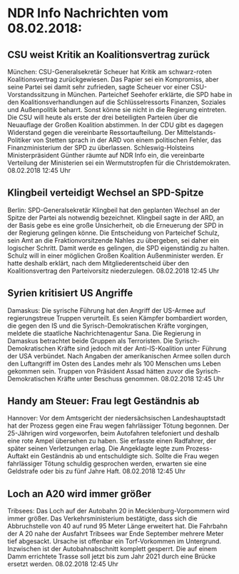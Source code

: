 # NDR Info Nachrichten vom 08.02.2018:


## CSU weist Kritik an Koalitionsvertrag zurück
München:     CSU-Generalsekretär Scheuer hat Kritik am schwarz-roten Koalitionsvertrag zurückgewiesen. Das Papier sei ein Kompromiss, aber seine Partei sei damit sehr zufrieden, sagte Scheuer vor einer CSU-Vorstandssitzung in München. Parteichef Seehofer erklärte, die SPD habe in den Koalitionsverhandlungen auf die Schlüsselressorts Finanzen, Soziales und Außenpolitik beharrt. Sonst könne sie nicht in die Regierung eintreten. Die CSU will heute als erste der drei beteiligten Parteien über die Neuauflage der Großen Koalition abstimmen. In der CDU gibt es dagegen Widerstand gegen die vereinbarte Ressortaufteilung. Der Mittelstands-Politiker von Stetten sprach in der ARD von einem politischen Fehler, das Finanzministerium der SPD zu überlassen. Schleswig-Holsteins Ministerpräsident Günther räumte auf NDR Info ein, die vereinbarte Verteilung der Ministerien sei ein Wermutstropfen für die Christdemokraten. 08.02.2018 12:45 Uhr 

## Klingbeil verteidigt Wechsel an SPD-Spitze
Berlin: SPD-Generalsekretär Klingbeil hat den geplanten Wechsel an der Spitze der Partei als notwendig  bezeichnet. Klingbeil sagte in der ARD, an der Basis gebe es eine große Unsicherheit, ob die Erneuerung der SPD in der Regierung gelingen könne. Die Entscheidung von Parteichef Schulz, sein Amt an die Fraktionvorsitzende Nahles zu übergeben, sei daher ein logischer Schritt. Damit werde es gelingen, die SPD eigenständig zu halten. Schulz will in einer möglichen Großen Koalition Außenminister werden. Er hatte deshalb erklärt, nach dem Mitgliederentscheid über den Koalitionsvertrag den Parteivorsitz niederzulegen. 08.02.2018 12:45 Uhr 

## Syrien kritisiert US Angriffe
Damaskus: Die syrische Führung hat den Angriff der US-Armee auf regierungstreue Truppen verurteilt. Es seien Kämpfer bombardiert worden, die gegen den IS und die Syrisch-Demokratischen Kräfte vorgingen, meldete die staatliche Nachrichtenagentur Sana. Die Regierung in Damaskus betrachtet beide Gruppen als Terroristen. Die Syrisch-Demokratischen Kräfte sind jedoch mit der Anti-IS-Koalition unter Führung der USA verbündet. Nach Angaben der amerikanischen Armee sollen durch den Luftangriff im Osten des Landes mehr als 100 Menschen ums Leben gekommen sein. Truppen von Präsident Assad hätten zuvor die Syrisch-Demokratischen Kräfte unter Beschuss genommen. 08.02.2018 12:45 Uhr 

## Handy am Steuer: Frau legt Geständnis ab
Hannover: Vor dem Amtsgericht der niedersächsischen Landeshauptstadt hat der Prozess gegen eine Frau wegen fahrlässiger Tötung begonnen. Der 25-Jährigen wird vorgeworfen, beim Autofahren telefoniert und deshalb eine rote Ampel übersehen zu haben. Sie erfasste einen Radfahrer, der später seinen Verletzungen erlag. Die Angeklagte legte zum Prozess-Auftakt ein Geständnis ab und entschuldigte sich. Sollte die Frau wegen fahrlässiger Tötung schuldig gesprochen werden, erwarten sie eine Geldstrafe oder bis zu fünf Jahre Haft. 08.02.2018 12:45 Uhr 

## Loch an A20 wird immer größer
Tribsees: 	Das Loch auf der Autobahn 20 in Mecklenburg-Vorpommern wird immer größer. Das Verkehrsministerium bestätigte, dass sich die Abbruchstelle von 40 auf rund 95 Meter Länge erweitert hat. Die Fahrbahn der A 20 nahe der Ausfahrt Tribsees war Ende September mehrere Meter tief abgesackt. Ursache ist offenbar ein Torf-Vorkommen im Untergrund. Inzwischen ist der Autobahnabschnitt komplett gesperrt. Die auf einem Damm errichtete Trasse soll jetzt bis zum Jahr 2021 durch eine Brücke ersetzt werden. 08.02.2018 12:45 Uhr 
